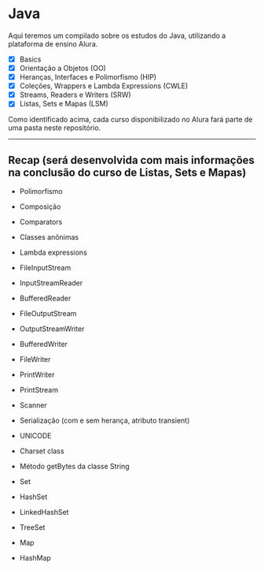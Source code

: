 # Java

Aqui teremos um compilado sobre os estudos do Java, utilizando a plataforma de ensino Alura.

- [x] Basics
- [X] Orientação a Objetos (OO)
- [X] Heranças, Interfaces e Polimorfismo (HIP)
- [X] Coleções, Wrappers e Lambda Expressions (CWLE)
- [X] Streams, Readers e Writers (SRW)
- [X] Listas, Sets e Mapas (LSM)

Como identificado acima, cada curso disponibilizado no Alura fará parte de uma pasta neste repositório.

---

## Recap (será desenvolvida com mais informações na conclusão do curso de Listas, Sets e Mapas)

- Polimorfismo
- Composição

- Comparators
- Classes anônimas
- Lambda expressions

- FileInputStream
- InputStreamReader
- BufferedReader
- FileOutputStream
- OutputStreamWriter
- BufferedWriter
- FileWriter
- PrintWriter
- PrintStream
- Scanner
- Serialização (com e sem herança, atributo transient)
- UNICODE
- Charset class
- Método getBytes da classe String

- Set
- HashSet
- LinkedHashSet
- TreeSet
- Map
- HashMap
